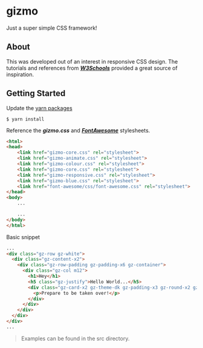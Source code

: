 # gizmo
Just a super simple CSS framework!

## About
This was developed out of an interest in responsive CSS design. The tutorials and references from ***[W3Schools](https://www.w3schools.com)*** provided a great source of inspiration. 

## Getting Started

Update the [yarn packages](https://yarnpkg.com)

```
$ yarn install
```

Reference the ***gizmo.css*** and ***[FontAwesome](http://fontawesome.io)*** stylesheets.

``` html
<html>
<head>
    <link href="gizmo-core.css" rel="stylesheet">
    <link href="gizmo-animate.css" rel="stylesheet">
    <link href="gizmo-colour.css" rel="stylesheet">
    <link href="gizmo-core.css" rel="stylesheet">
    <link href="gizmo-responsive.css" rel="stylesheet">
    <link href="gizmo-blue.css" rel="stylesheet">
    <link href="font-awesome/css/font-awesome.css" rel="stylesheet">
</head>
<body>
    ...

    ...
</body>
</html> 
```

Basic snippet

``` html
...
<div class="gz-row gz-white">
  <div class="gz-content-x2">
    <div class="gz-row-padding gz-padding-x6 gz-container">
      <div class="gz-col m12">
        <h1>Hey</h1>
        <h5 class="gz-justify">Hello World...</h5>
        <div class="gz-card-x2 gz-theme-dk gz-padding-x3 gz-round-x2 gz-margin-top">
          <p>Prepare to be taken over!</p>
        </div>
      </div>
    </div>
  </div>
</div>
...
```

> Examples can be found in the src directory.